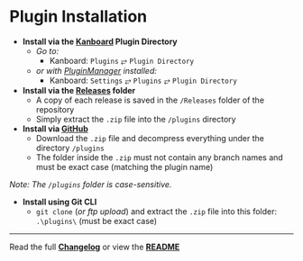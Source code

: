 # Plugin Installation

- **Install via the [Kanboard](https://github.com/kanboard/kanboard "Kanboard - Kanban Project Management Software") Plugin Directory**
  - _Go to:_
    - Kanboard: `Plugins` &#10562; `Plugin Directory`
  - _or with [PluginManager](https://github.com/aljawaid/PluginManager "A Kanboard plugin") installed:_
    - Kanboard: `Settings` &#10562; `Plugins` &#10562; `Plugin Directory`
- **Install via the [Releases](../master/Releases/ "A copy of each release is saved in the folder") folder**
  - A copy of each release is saved in the `/Releases` folder of the repository
  - Simply extract the `.zip` file into the `/plugins` directory
- **Install via [GitHub](https://github.com/ "Find the correct plugin from the list of repositories")**
  - Download the `.zip` file and decompress everything under the directory `/plugins`
  - The folder inside the `.zip` must not contain any branch names and must be exact case (matching the plugin name)

_Note: The `/plugins` folder is case-sensitive._

- **Install using Git CLI**
  - `git clone` (_or ftp upload_) and extract the `.zip` file into this folder: `.\plugins\` (must be exact case)

---

Read the full [**Changelog**](../master/changelog.md "See changes") or view the [**README**](../master/README.md "View README")
